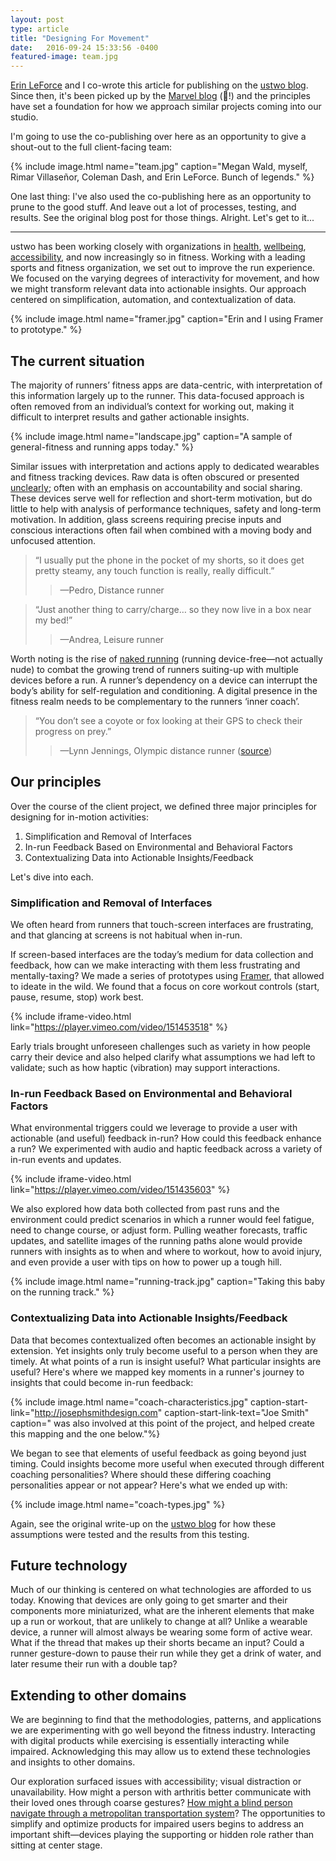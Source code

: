 ```yaml
---
layout: post
type: article
title: "Designing For Movement"
date:   2016-09-24 15:33:56 -0400
featured-image: team.jpg
---
```


[Erin LeForce](https://twitter.com/ErinLeForce) and I co-wrote this article for publishing on the [ustwo blog](https://ustwo.com/blog/designing-for-movement). Since then, it's been picked up by the [Marvel blog](https://blog.marvelapp.com/designing-for-movement) (🎉!) and the principles have set a foundation for how we approach similar projects coming into our studio.

I'm going to use the co-publishing over here as an opportunity to give a shout-out to the full client-facing team:

{% include image.html name="team.jpg" caption="Megan Wald, myself, Rimar Villaseñor, Coleman Dash, and Erin LeForce. Bunch of legends." %}

One last thing: I've also used the co-publishing here as an opportunity to prune to the good stuff. And leave out a lot of processes, testing, and results. See the original blog post for those things. Alright. Let's get to it...

---

ustwo has been working closely with organizations in [health](http://moodnotes.thriveport.com/), [wellbeing](http://pauseable.com/), [accessibility](http://wayfindr.net/), and now increasingly so in fitness. Working with a leading sports and fitness organization, we set out to improve the run experience. We focused on the varying degrees of interactivity for movement, and how we might transform relevant data into actionable insights. Our approach centered on simplification, automation, and contextualization of data.

{% include image.html name="framer.jpg" caption="Erin and I using Framer to prototype." %}

## The current situation

The majority of runners’ fitness apps are data-centric, with interpretation of this information largely up to the runner. This data-focused approach is often removed from an individual’s context for working out, making it difficult to interpret results and gather actionable insights.

{% include image.html name="landscape.jpg" caption="A sample of general-fitness and running apps today." %}

Similar issues with interpretation and actions apply to dedicated wearables and fitness tracking devices. Raw data is often obscured or presented [unclearly](https://twitter.com/EdwardTufte/status/289208399621672960?); often with an emphasis on accountability and social sharing. These devices serve well for reflection and short-term motivation, but do little to help with analysis of performance techniques, safety and long-term motivation. In addition, glass screens requiring precise inputs and conscious interactions often fail when combined with a moving body and unfocused attention.

> “I usually put the phone in the pocket of my shorts, so it does get pretty steamy, any touch function is really, really difficult.”
> > —Pedro, Distance runner

> “Just another thing to carry/charge… so they now live in a box near my bed!”
> > —Andrea, Leisure runner

Worth noting is the rise of [naked running](https://www.youtube.com/watch?v=TQmXMM1f8mM) (running device-free—not actually nude) to combat the growing trend of runners suiting-up with multiple devices before a run. A runner’s dependency on a device can interrupt the body’s ability for self-regulation and conditioning. A digital presence in the fitness realm needs to be complementary to the runners ‘inner coach’.

> “You don’t see a coyote or fox looking at their GPS to check their progress on prey.”
> > —Lynn Jennings, Olympic distance runner ([source](http://online.wsj.com/articles/how-to-run-nakedand-love-it-1401323053))

## Our principles
Over the course of the client project, we defined three major principles for designing for in-motion activities:

1. Simplification and Removal of Interfaces
2. In-run Feedback Based on Environmental and Behavioral Factors
3. Contextualizing Data into Actionable Insights/Feedback

Let's dive into each.

### Simplification and Removal of Interfaces
We often heard from runners that touch-screen interfaces are frustrating, and that glancing at screens is not habitual when in-run.

If screen-based interfaces are the today’s medium for data collection and feedback, how can we make interacting with them less frustrating and mentally-taxing? We made a series of prototypes using [Framer](http://framer.com), that allowed to ideate in the wild. We found that a focus on core workout controls (start, pause, resume, stop) work best.

{% include iframe-video.html link="https://player.vimeo.com/video/151453518" %}

Early trials brought unforeseen challenges such as variety in how people carry their device and also helped clarify what assumptions we had left to validate; such as how haptic (vibration) may support interactions.

### In-run Feedback Based on Environmental and Behavioral Factors
What environmental triggers could we leverage to provide a user with actionable (and useful) feedback in-run? How could this feedback enhance a run? We experimented with audio and haptic feedback across a variety of in-run events and updates.

{% include iframe-video.html link="https://player.vimeo.com/video/151435603" %}

We also explored how data both collected from past runs and the environment could predict scenarios in which a runner would feel fatigue, need to change course, or adjust form. Pulling weather forecasts, traffic updates, and satellite images of the running paths alone would provide runners with insights as to when and where to workout, how to avoid injury, and even provide a user with tips on how to power up a tough hill.

{% include image.html name="running-track.jpg" caption="Taking this baby on the running track." %}

### Contextualizing Data into Actionable Insights/Feedback
Data that becomes contextualized often becomes an actionable insight by extension. Yet insights only truly become useful to a person when they are timely. At what points of a run is insight useful? What particular insights are useful? Here's where we mapped key moments in a runner's journey to insights that could become in-run feedback:

{% include image.html name="coach-characteristics.jpg" caption-start-link="http://josephsmithdesign.com" caption-start-link-text="Joe Smith" caption=" was also involved at this point of the project, and helped create this mapping and the one below."%}

We began to see that elements of useful feedback as going beyond just timing. Could insights become more useful when executed through different coaching personalities? Where should these differing coaching personalities appear or not appear? Here's what we ended up with:

{% include image.html name="coach-types.jpg" %}

Again, see the original write-up on the [ustwo blog](https://ustwo.com/blog/designing-for-movement) for how these assumptions were tested and the results from this testing.

## Future technology
Much of our thinking is centered on what technologies are afforded to us today. Knowing that devices are only going to get smarter and their components more miniaturized, what are the inherent elements that make up a run or workout, that are unlikely to change at all? Unlike a wearable device, a runner will almost always be wearing some form of active wear. What if the thread that makes up their shorts became an input? Could a runner gesture-down to pause their run while they get a drink of water, and later resume their run with a double tap?

## Extending to other domains
We are beginning to find that the methodologies, patterns, and applications we are experimenting with go well beyond the fitness industry. Interacting with digital products while exercising is essentially interacting while impaired. Acknowledging this may allow us to extend these technologies and insights to other domains.

Our exploration surfaced issues with accessibility; visual distraction or unavailability. How might a person with arthritis better communicate with their loved ones through coarse gestures? [How might a blind person navigate through a metropolitan transportation system](http://www.wayfindr.net/)? The opportunities to simplify and optimize products for impaired users begins to address an important shift—devices playing the supporting or hidden role rather than sitting at center stage.
